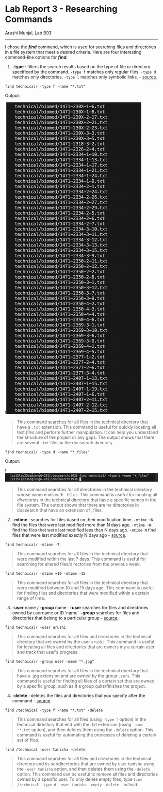 # Lab Report 3 - Researching Commands
Arushi Munjal, Lab B03

---
I chose the ***find*** command, which is used for searching files and directories in a file system that meet a desired criteria. Here are four interesting command-line options for ***find***:

1. **-type** : filters the search results based on the type of file or directory specificed by the command. `-type f` matches only regular files. `-type d` matches only directories. `-type l` matches only symbolic links. - [source](https://ss64.com/bash/find.html).

```
find technical/ -type f -name "*.txt" 
```
Output:

!![Image](ex1.1.png)

> This command searches for all files in the technical directory that have a `.txt` extension. This command is useful for quickly locating all text *files* and perform further manipulation. It can help you understand the structure of the project or any gaps. The output shows that there are several `.txt` files in the docsearch directory.

```
find technical/ -type d -name "*_files" 
```
Output:

!![Image](ex1.2.png)

> This command searches for all directories in the technical directory whose name ends with `_files`. This command is useful for locating all *directories* in the technical directory that have a specific names in the file system. The output shows that there are no directories in docsearch that have an extension of _files.


2. **-mtime** :  searches for files based on their modification time. `-mtime +N` find the files that were last modified more than N days ago. `-mtime -N` find the files that were last modified less than N days ago. `-mtime N` find files that were last modified exactly N days ago - [source](https://www.computerhope.com/unix/ufind.htm).


```
find technical/ -mtime -7
```

> This command searches for all files in the technical directory that were modified within the last 7 days. This command is useful for searching for altered files/directories from the previous week.

```
find technical/ -mtime +10 -mtime -15
```

> This command searches for all files in the technical directory that were modified between 10 and 15 days ago. This command is useful for finding files and directories that were modified within a certain range of time.


3. **-user** name / **-group** name : **-user** searches for files and directories owned by username or ID 'name'. **-group** searches for files and directories that belong to a particular group - [source](https://www.geeksforgeeks.org/find-command-in-linux-with-examples/).

```
find technical/ -user arushi
```

> This command searches for all files and directories in the technical directory that are owned by the user `arushi`. This command is useful for locating all files and directories that are owners my a certain user and track that user's progress. 

```
find technical/ -group user -name "*.jpg"
```

> This command searches for all files in the technical directory that have a .jpg extension and are owned by the group `users`. This command is useful for finding all files of a certain set that are owned by a specific group, such as if a group quits/finishes the project.


4. **-delete** : deletes the files and directories that you specify after the command - [source](https://www.computerhope.com/unix/ufind.htm).

```
find /technical -type f -name "*.txt" -delete
```

> This command searches for all files (using `-type f` option) in the technical directory that end with the .txt extension (using `-name "*.txt` option), and then deletes them using the `-delete` option. This command is useful for automating the processes of deleting a certain set of files. 

```
find /technical -user tanisha -delete
```

> This command searches for all files and directories in the technical directory and its subdirectories that are owned by user tanisha using the `-user tanisha` option, and then deletes them using the `-delete` option. This command can be useful to remove all files and directories owned by a specific user. To only delete empty files, type `find /technical -type d -user tanisha -empty -delete ` instead.
